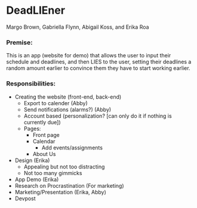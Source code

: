 # DeadLIEner
Margo Brown, Gabriella Flynn, Abigail Koss, and Erika Roa

### Premise:
This is an app (website for demo) that allows the user to input their schedule and deadlines, and then LIES to the user, setting their deadlines a random amount earlier to convince them they have to start working earlier.

### Responsibilities:
- Creating the website (front-end, back-end)
  - Export to calender (Abby)
  - Send notifications (alarms?) (Abby)
  - Account based (personalization? [can only do it if nothing is currently due])
  - Pages:
    - Front page
    - Calendar
      - Add events/assignments
    - About Us
- Design (Erika)
  - Appealing but not too distracting
  - Not too many gimmicks
- App Demo (Erika)
- Research on Procrastination (For marketing)
- Marketing/Presentation (Erika, Abby)
- Devpost
